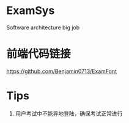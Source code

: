 # ExamSys
Software architecture big job
# 前端代码链接
https://github.com/Benjamin0713/ExamFont


# Tips

1. 用户考试中不能异地登陆，确保考试正常进行
    
